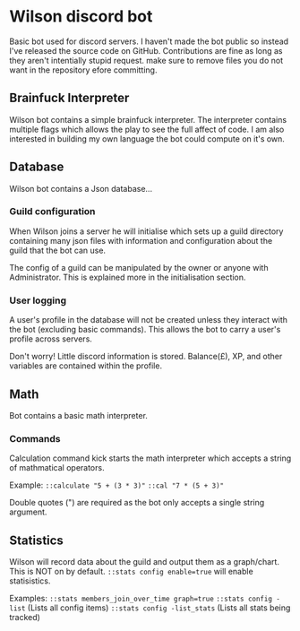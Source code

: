 # Wilson discord bot

Basic bot used for discord servers. I haven't made the bot public so instead I've released the source code on GitHub.
Contributions are fine as long as they aren't intentially stupid request. make sure to remove files you do not want in the repository efore committing.

## Brainfuck Interpreter
Wilson bot contains a simple brainfuck interpreter.
The interpreter contains multiple flags which allows the play to see the full affect of code.
I am also interested in building my own language the bot could compute on it's own. 

## Database
Wilson bot contains a Json database...

### Guild configuration
When Wilson joins a server he will initialise which sets up a guild directory containing many json files
with information and configuration about the guild that the bot can use.

The config of a guild can be manipulated by the owner or anyone with Administrator.
This is explained more in the initialisation section.

### User logging
A user's profile in the database will not be created unless they interact with the bot (excluding basic commands).
This allows the bot to carry a user's profile across servers.

Don't worry! Little discord information is stored. Balance(£), XP, and other variables are contained within the profile.


## Math 
Bot contains a basic math interpreter.

### Commands
Calculation command kick starts the math interpreter which accepts a string of mathmatical operators.

Example:
`::calculate "5 + (3 * 3)"`
`::cal "7 * (5 + 3)"`

Double quotes (") are required as the bot only accepts a single string argument.

## Statistics
Wilson will record data about the guild and output them as a graph/chart.
This is NOT on by default. `::stats config enable=true` will enable statisistics.

Examples:
`::stats members_join_over_time graph=true` 
`::stats config -list` (Lists all config items)
`::stats config -list_stats` (Lists all stats being tracked)




